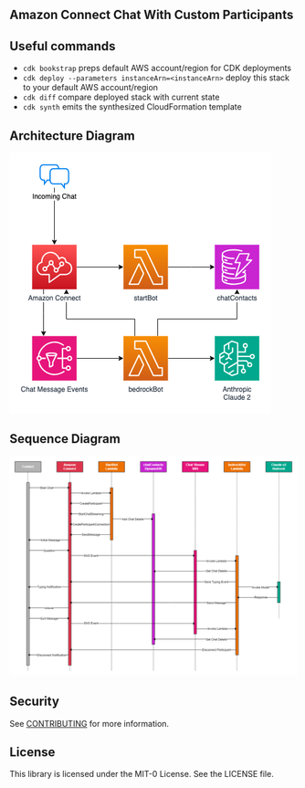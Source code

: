 ## Amazon Connect Chat With Custom Participants

## Useful commands

* `cdk bookstrap`       preps default AWS account/region for CDK deployments
* `cdk deploy --parameters instanceArn=<instanceArn>`      deploy this stack to your default AWS account/region
* `cdk diff`        compare deployed stack with current state
* `cdk synth`       emits the synthesized CloudFormation template


## Architecture Diagram
![Architecture Diagram](amazon-connect-custom-bot-architecture.png)

## Sequence Diagram
![Sequence Diagram](amazon-connect-custom-bot-sequence.png)

## Security

See [CONTRIBUTING](CONTRIBUTING.md#security-issue-notifications) for more information.

## License

This library is licensed under the MIT-0 License. See the LICENSE file.

